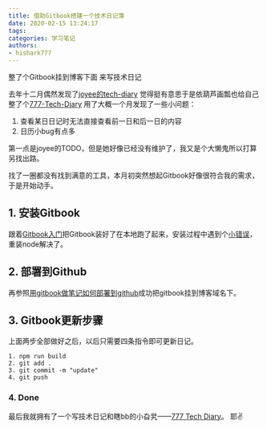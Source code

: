 ```yaml
---
title: 借助Gitbook搭建一个技术日记簿
date: 2020-02-15 13:24:17
tags:
categories: 学习笔记
authors:
- hishark777
---
```

整了个Gitbook挂到博客下面 
来写技术日记

去年十二月偶然发现了[joyee的tech-diary](https://www.github.com/joyeecheung/diary)
觉得挺有意思于是依葫芦画瓢也给自己整了个[777-Tech-Diary](https://www.hishark777.com/diary/)
用了大概一个月发现了一些小问题：
1. 查看某日日记时无法直接查看前一日和后一日的内容
2. 日历小bug有点多

第一点是joyee的TODO，但是她好像已经没有维护了，我又是个大懒鬼所以打算另找出路。

找了一圈都没有找到满意的工具，本月初突然想起Gitbook好像很符合我的需求，于是开始动手。
<!--more-->
## 1. 安装Gitbook
跟着[Gitbook入门](https://www.jianshu.com/p/dc53e589897a)把Gitbook装好了在本地跑了起来，安装过程中遇到个[小错误](https://blog.csdn.net/w5688414/article/details/94172354)，重装node解决了。

## 2. 部署到Github
再参照[用gitbook做笔记如何部署到github](https://www.jianshu.com/p/4e109a1113b2)成功把gitbook挂到博客域名下。

## 3. Gitbook更新步骤
上面两步全部做好之后，以后只需要四条指令即可更新日记。
```
1. npm run build
2. git add .
3. git commit -m "update"
4. git push
```

### 4. Done
最后我就拥有了一个写技术日记和瞎bb的小旮旯——[777 Tech Diary](https://hishark777.com/777-Tech-Diary/)。
耶✌️